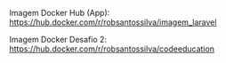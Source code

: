 Imagem Docker Hub (App): https://hub.docker.com/r/robsantossilva/imagem_laravel

Imagem Docker Desafio 2: https://hub.docker.com/r/robsantossilva/codeeducation
